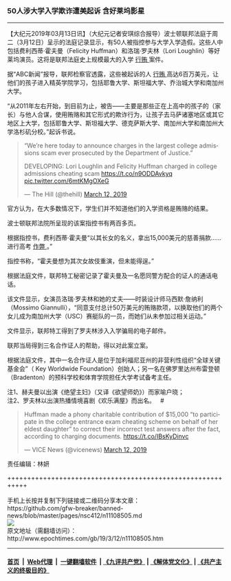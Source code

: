 ### 50人涉大学入学欺诈遭美起诉 含好莱坞影星
------------------------

<p>
 【大纪元2019年03月13日讯】（大纪元记者安琪综合报导）波士顿联邦法庭于周二（3月12日）呈示的法庭记录显示，有50人被指控参与大学入学造假。这些人中包括费利西蒂·霍夫曼（Felicity Huffman）和洛瑞·罗夫林（Lori Loughlin）等好莱坞演员。这将是联邦法庭史上规模最大的入学
 <a href="http://www.epochtimes.com/gb/tag/%E8%A1%8C%E8%B4%BF.html">
  行贿
 </a>
 案件。
</p>
<p>
 据“ABC新闻”报导，联邦检察官透露，这些被起诉的人
 <a href="http://www.epochtimes.com/gb/tag/%E8%A1%8C%E8%B4%BF.html">
  行贿
 </a>
 高达6百万美元，让他们的孩子进入精英学院学习，包括耶鲁大学、斯坦福大学、乔治城大学和南加州大学。
</p>
<p>
 “从2011年左右开始，到目前为止，被告——主要是那些正在上高中的孩子的（家长）与他人合谋，使用贿赂和其它形式的欺诈行为，让孩子去马萨诸塞地区或其它地区上大学，包括耶鲁大学、斯坦福大学、德克萨斯大学、南加州大学和南加州大学洛杉矶分校。”起诉书说。
</p>
<p>
</p>
<blockquote class="twitter-tweet" data-lang="en">
 <p dir="ltr" lang="en">
  “We’re here today to announce charges in the largest college admissions scam ever prosecuted by the Department of Justice.”
 </p>
 <p>
  DEVELOPING: Lori Loughlin and Felicity Huffman charged in college admissions cheating scam
  <a href="https://t.co/n9ODDAvkyq">
   https://t.co/n9ODDAvkyq
  </a>
  <a href="https://t.co/6mtKMgOXeG">
   pic.twitter.com/6mtKMgOXeG
  </a>
 </p>
 <p>
  — The Hill (@thehill)
  <a href="https://twitter.com/thehill/status/1105502683312676864?ref_src=twsrc%5Etfw">
   March 12, 2019
  </a>
 </p>
</blockquote>
<p>
 <p>
  官方认为，在大多数情况下，学生们并不知道他们的入学资格是贿赂的结果。
 </p>
 <p>
  波士顿联邦法院所呈现的该案指控书有两百多页。
 </p>
 <p>
  根据指控书，费利西蒂·霍夫曼“以其长女的名义，拿出15,000美元的慈善捐款……进行高考
  <a href="http://www.epochtimes.com/gb/tag/%E4%BD%9C%E5%BC%8A.html">
   作弊
  </a>
  。”
 </p>
 <p>
  指控书称，“霍夫曼想为其次女故伎重演，但未能得逞。”
 </p>
 <p>
  根据法庭文件，联邦特工秘密记录了霍夫曼及一名愿同警方配合的证人的通话电话。
 </p>
 <p>
  该文件显示，女演员洛瑞·罗夫林和她的丈夫——时装设计师马西默·詹纳利（Mossimo Giannulli），“同意支付总计50万美元的贿赂款项，以换取他们的两个女儿成为南加州大学（USC）赛艇队的一员，而她们从未参加过相关运动。”
 </p>
 <p>
  文件显示，联邦特工得到了罗夫林涉入入学骗局的电子邮件。
 </p>
 <p>
  联邦当局得到三名合作证人的帮助，得以对此案立案。
 </p>
 <p>
  根据法庭文件，其中一名合作证人是位于加利福尼亚州的非营利性组织“全球关键基金会”（ Key Worldwide Foundation）创始人；另一名在佛罗里达州布雷登顿（Bradenton）的预科学校和体育学院担任大学考试备考主任。
 </p>
 <p>
  注1、赫夫曼以出演《绝望主妇》（又译《欲望师奶》）而家喻户晓；
  <br/>
  注2、罗夫林以出演热播情境喜剧《欢乐满屋》而出名。   #
 </p>
</p>
<p>
</p>
<blockquote class="twitter-tweet" data-lang="en">
 <p dir="ltr" lang="en">
  Huffman made a phony charitable contribution of $15,000 “to participate in the college entrance exam cheating scheme on behalf of her eldest daughter” to correct their incorrect test answers after the fact, according to charging documents.
  <a href="https://t.co/IBsKyDinvc">
   https://t.co/IBsKyDinvc
  </a>
 </p>
 <p>
  — VICE News (@vicenews)
  <a href="https://twitter.com/vicenews/status/1105505273177931776?ref_src=twsrc%5Etfw">
   March 12, 2019
  </a>
 </p>
</blockquote>
<p>
 <p>
  责任编辑：林妍
 </p>
</p>
+++++++++++++++++++++++++++++++++++++++++++++++++++++++++++<br/><br/>
手机上长按并复制下列链接或二维码分享本文章：<br/>
https://github.com/gfw-breaker/banned-news/blob/master/pages/nsc412/n11108505.md <br/>
<a href='https://github.com/gfw-breaker/banned-news/blob/master/pages/nsc412/n11108505.md'><img src='https://github.com/gfw-breaker/banned-news/blob/master/pages/nsc412/n11108505.md.png'/></a> <br/>
原文地址（需翻墙访问）：http://www.epochtimes.com/gb/19/3/12/n11108505.htm


------------------------
#### [首页](https://github.com/gfw-breaker/banned-news/blob/master/README.md) &nbsp;|&nbsp; [Web代理](https://github.com/labour-camp/helloworld) &nbsp;|&nbsp; [一键翻墙软件](https://github.com/gfw-breaker/nogfw/blob/master/README.md) &nbsp;| [《九评共产党》](https://github.com/gfw-breaker/9ping.md/blob/master/README.md#九评之一评共产党是什么) | [《解体党文化》](https://github.com/gfw-breaker/jtdwh.md/blob/master/README.md) | [《共产主义的终极目的》](https://github.com/gfw-breaker/gczydzjmd.md/blob/master/README.md)

